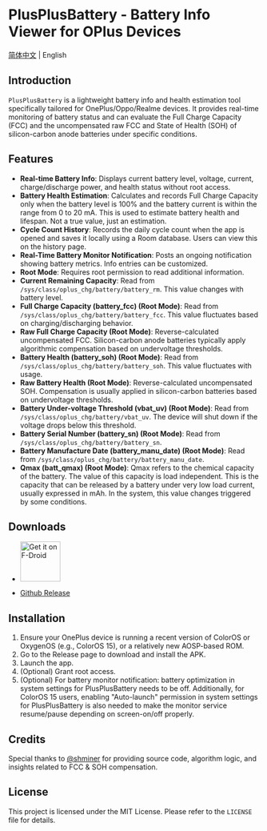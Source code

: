 # PlusPlusBattery - Battery Info Viewer for OPlus Devices

[简体中文](./README.zh.md) | English

## Introduction

`PlusPlusBattery` is a lightweight battery info and health estimation tool specifically tailored for OnePlus/Oppo/Realme devices. It provides real-time monitoring of battery status and can evaluate the Full Charge Capacity (FCC) and the uncompensated raw FCC and State of Health (SOH) of silicon-carbon anode batteries under specific conditions.

## Features

- **Real-time Battery Info**: Displays current battery level, voltage, current, charge/discharge power, and health status without root access.
- **Battery Health Estimation**: Calculates and records Full Charge Capacity only when the battery level is 100% and the battery current is within the range from 0 to 20 mA. This is used to estimate battery health and lifespan. Not a true value, just an estimation.
- **Cycle Count History**: Records the daily cycle count when the app is opened and saves it locally using a Room database. Users can view this on the history page.
- **Real-Time Battery Monitor Notification**: Posts an ongoing notification showing battery metrics. Info entries can be customized.
- **Root Mode**: Requires root permission to read additional information.
- **Current Remaining Capacity**: Read from `/sys/class/oplus_chg/battery/battery_rm`. This value changes with battery level.
- **Full Charge Capacity (battery_fcc) (Root Mode)**: Read from `/sys/class/oplus_chg/battery/battery_fcc`. This value fluctuates based on charging/discharging behavior.
- **Raw Full Charge Capacity (Root Mode)**: Reverse-calculated uncompensated FCC. Silicon-carbon anode batteries typically apply algorithmic compensation based on undervoltage thresholds.
- **Battery Health (battery_soh) (Root Mode)**: Read from `/sys/class/oplus_chg/battery/battery_soh`. This value fluctuates with usage.
- **Raw Battery Health (Root Mode)**: Reverse-calculated uncompensated SOH. Compensation is usually applied in silicon-carbon batteries based on undervoltage thresholds.
- **Battery Under-voltage Threshold (vbat_uv) (Root Mode)**: Read from `/sys/class/oplus_chg/battery/vbat_uv`. The device will shut down if the voltage drops below this threshold.
- **Battery Serial Number (battery_sn) (Root Mode)**: Read from `/sys/class/oplus_chg/battery/battery_sn`.
- **Battery Manufacture Date (battery_manu_date) (Root Mode)**: Read from `/sys/class/oplus_chg/battery/battery_manu_date`.
- **Qmax (batt_qmax) (Root Mode)**: Qmax refers to the chemical capacity of the battery. The value of this capacity is load independent. This is the capacity that can be released by a battery under very low load current, usually expressed in mAh. In the system, this value changes triggered by some conditions.

## Downloads

- [<img src="https://f-droid.org/badge/get-it-on.png"
    alt="Get it on F-Droid"
    height="80">](https://f-droid.org/en/packages/com.dijia1124.plusplusbattery/)

- [Github Release](https://github.com/dijia1124/PlusPlusBattery/releases)

## Installation

1. Ensure your OnePlus device is running a recent version of ColorOS or OxygenOS (e.g., ColorOS 15), or a relatively new AOSP-based ROM.
2. Go to the Release page to download and install the APK.
3. Launch the app.
4. (Optional) Grant root access.
5. (Optional) For battery monitor notification: battery optimization in system settings for PlusPlusBattery needs to be off. Additionally, for ColorOS 15 users, enabling "Auto-launch" permission in system settings for PlusPlusBattery is also needed to make the monitor service resume/pause depending on screen-on/off properly.

## Credits

Special thanks to [@shminer](https://github.com/shminer) for providing source code, algorithm logic, and insights related to FCC & SOH compensation.

## License

This project is licensed under the MIT License. Please refer to the `LICENSE` file for details.
